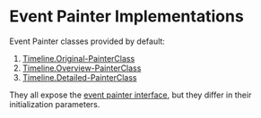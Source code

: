 # Event Painter Implementations #

Event Painter classes provided by default:
  1. [Timeline.Original-PainterClass](Timeline_OriginalPainterClass.md)
  1. [Timeline.Overview-PainterClass](Timeline_OriginalPainterClass.md)
  1. [Timeline.Detailed-PainterClass](Timeline_OriginalPainterClass.md)

They all expose the [event painter interface](Timeline_EventPainterClass.md), but they differ in their initialization parameters.